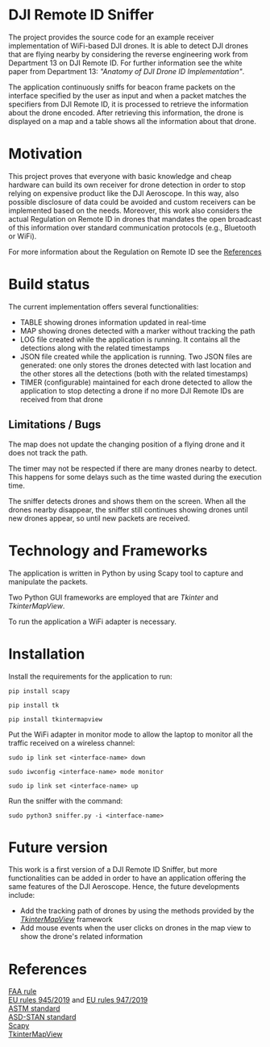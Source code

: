 # DJI Remote ID Sniffer
The project provides the source code for an example receiver implementation of WiFi-based DJI drones. It is able to detect DJI drones that are flying nearby by considering the reverse engineering work from Department 13 on DJI Remote ID.
For further information see the white paper from Department 13: *"Anatomy of DJI Drone ID Implementation"*.

The application continuously sniffs for beacon frame packets on the interface specified by the user as input and when a packet matches the specifiers from DJI Remote ID, it is processed to retrieve the information about the drone encoded. After retrieving this information, the drone is displayed on a map and a table shows all the information about that drone.

# Motivation
This project proves that everyone with basic knowledge and cheap hardware can build its own receiver for drone detection in order to stop relying on expensive product like the DJI Aeroscope. In this way, also possible disclosure of data could be avoided and custom receivers can be implemented based on the needs. Moreover, this work also considers the actual Regulation on Remote ID in drones that mandates the open broadcast of this information over standard communication protocols (e.g., Bluetooth or WiFi).

For more information about the Regulation on Remote ID see the [References](#references)

# Build status
The current implementation offers several functionalities:
  * TABLE showing drones information updated in real-time
  * MAP showing drones detected with a marker without tracking the path
  * LOG file created while the application is running. It contains all the detections along with the related timestamps
  * JSON file created while the application is running. Two JSON files are generated: one only stores the drones detected with last location and the other stores all the detections (both with the related timestamps)
  * TIMER (configurable) maintained for each drone detected to allow the application to stop detecting a drone if no more DJI Remote IDs are received from that drone

## Limitations / Bugs
The map does not update the changing position of a flying drone and it does not track the path.

The timer may not be respected if there are many drones nearby to detect. This happens for some delays such as the time wasted during the execution time.

The sniffer detects drones and shows them on the screen. When all the drones nearby disappear, the sniffer still continues showing drones until new drones appear, so until new packets are received.

# Technology and Frameworks
The application is written in Python by using Scapy tool to capture and manipulate the packets.

Two Python GUI frameworks are employed that are *Tkinter* and *TkinterMapView*.

To run the application a WiFi adapter is necessary.

# Installation 
Install the requirements for the application to run:

`pip install scapy`

`pip install tk`

`pip install tkintermapview`


Put the WiFi adapter in monitor mode to allow the laptop to monitor all the traffic received on a wireless channel:

`sudo ip link set <interface-name> down`

`sudo iwconfig <interface-name> mode monitor`

`sudo ip link set <interface-name> up`


Run the sniffer with the command:

`sudo python3 sniffer.py -i <interface-name>`

# Future version
This work is a first version of a DJI Remote ID Sniffer, but more functionalities can be added in order to have an application offering the same features of the DJI Aeroscope. Hence, the future developments include:
  * Add the tracking path of drones by using the methods provided by the [*TkinterMapView*](https://github.com/TomSchimansky/TkinterMapView) framework
  * Add mouse events when the user clicks on drones in the map view to show the drone's related information

# References
[FAA rule](https://www.faa.gov/uas/getting_started/remote_id)\
[EU rules 945/2019](https://eur-lex.europa.eu/eli/reg_del/2019/945/2020-08-09) and [EU rules 947/2019](https://eur-lex.europa.eu/eli/reg_impl/2019/947/2021-08-05)\
[ASTM standard](https://www.astm.org/f3411-22.html)\
[ASD-STAN standard](https://asd-stan.org/wp-content/uploads/ASD-STAN_DRI_Introduction_to_the_European_digital_RID_UAS_Standard.pdf)\
[Scapy](https://scapy.net/)\
[TkinterMapView](https://github.com/TomSchimansky/TkinterMapView)
